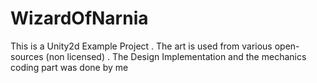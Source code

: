 # WizardOfNarnia
This is a Unity2d Example Project  . The art is used from various open-sources  (non licensed) . The Design Implementation and the mechanics coding part was done by me 
